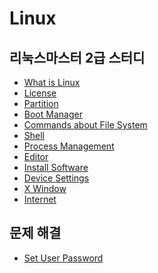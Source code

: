 Linux
===

리눅스마스터 2급 스터디
---

-	[What is Linux](/Linux/What-is-Linux.md)
-	[License](/Linux/License.md)
-	[Partition](/Linux/Partition.md)
-	[Boot Manager](/Linux/Boot-Manager.md)
-	[Commands about File System](/Linux/Commands-about-File-System.md)
-	[Shell](/Linux/Shell.md)
-	[Process Management](/Linux/Process-Management.md)
-	[Editor](/Linux/Editor.md)
-	[Install Software](/Linux/Install-Software.md)
-	[Device Settings](/Linux/Device-Settings.md)
-	[X Window](/Linux/X-Window.md)
-	[Internet](/Linux/Internet.md)

문제 해결
---
-	[Set User Password](/Linux/Set-User-Password.md)
